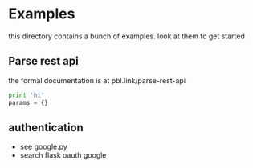 
# Examples

this directory contains a bunch of examples. look at them to get started

## Parse rest api

the formal documentation is at pbl.link/parse-rest-api

```python
print 'hi'
params = {}

```

## authentication

- see google.py
- search flask oauth google 

